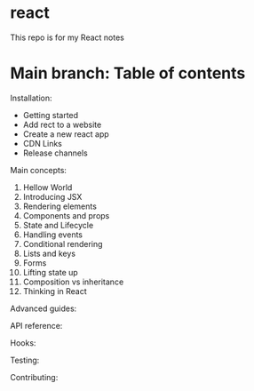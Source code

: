 # react
This repo is for my React notes

# Main branch: Table of contents
Installation:
- Getting started
- Add rect to a website
- Create a new react app
- CDN Links
- Release channels

Main concepts:
1. Hellow World
2. Introducing JSX
3. Rendering elements
4. Components and props
5. State and Lifecycle
6. Handling events
7. Conditional rendering
8. Lists and keys
9. Forms
10. Lifting state up 
11. Composition vs inheritance
12. Thinking in React

Advanced guides:

API reference:

Hooks:

Testing: 

Contributing: 